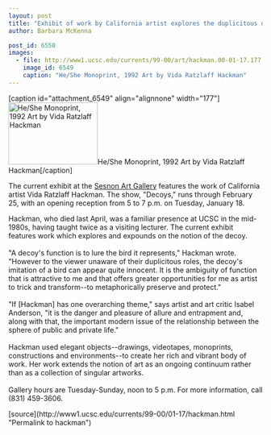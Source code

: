 ```yaml
---
layout: post
title: "Exhibit of work by California artist explores the duplicitous decoy"
author: Barbara McKenna

post_id: 6550
images:
  - file: http://www1.ucsc.edu/currents/99-00/art/hackman.00-01-17.177.jpg
    image_id: 6549
    caption: "He/She Monoprint, 1992 Art by Vida Ratzlaff Hackman"
---
```


[caption id="attachment_6549" align="alignnone" width="177"]<a href="http://localhost/mysite/wp-content/uploads/2000/01/hackman.00-01-17.177.jpg"><img class="size-full wp-image-6549" src="http://localhost/mysite/wp-content/uploads/2000/01/hackman.00-01-17.177.jpg" alt="He/She Monoprint, 1992 Art by Vida Ratzlaff Hackman" width="177" height="123" /></a>He/She Monoprint, 1992 Art by Vida Ratzlaff Hackman[/caption]
<p>
  The current exhibit at the <a href="http://arts.ucsc.edu/sesnon">Sesnon Art Gallery</a> features the work of California artist Vida Ratzlaff Hackman. The show, "Decoys," runs through February 25, with an opening reception from 5 to 7 p.m. on Tuesday, January 18.
</p>Hackman, who died last April, was a familiar presence at UCSC in the mid-1980s, having taught twice as a visiting lecturer. The current exhibit features work which explores and expounds on the notion of the decoy.<br>
<br>
"A decoy's function is to lure the bird it represents," Hackman wrote. "However to the viewer unaware of their duplicitous roles, the decoy's imitation of a bird can appear quite innocent. It is the ambiguity of function that is attractive to me and that offers greater opportunities for me as artist to trick and transform--to metaphorically preserve and protect."<br>
<br>
"If [Hackman] has one overarching theme," says artist and art critic Isabel Anderson, "it is the danger and pleasure of allure and entrapment and, along with that, the important modern issue of the relationship between the sphere of public and private life."<br>
<br>
Hackman used elegant objects--drawings, videotapes, monoprints, constructions and environments--to create her rich and vibrant body of work. Her work extends the notion of art as an ongoing continuum rather than as a collection of singular artworks.<br>
<br>
Gallery hours are Tuesday-Sunday, noon to 5 p.m. For more information, call (831) 459-3606.
<p>

</p>
[source](http://www1.ucsc.edu/currents/99-00/01-17/hackman.html "Permalink to hackman")
